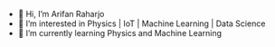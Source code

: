 - 👋 Hi, I’m Arifan Raharjo
- 👀 I’m interested in Physics | IoT | Machine Learning | Data Science
- 🌱 I’m currently learning Physics and Machine Learning

<!---
masraharjo01/masraharjo01 is a ✨ special ✨ repository because its `README.md` (this file) appears on your GitHub profile.
You can click the Preview link to take a look at your changes.
--->
